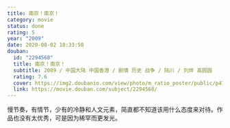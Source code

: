```yaml
---
title: 南京！南京！
category: movie
status: done
rating: 5
year: "2009"
date: 2020-08-02 18:33:58
douban:
  id: "2294568"
  title: 南京！南京！
  subtitle: 2009 / 中国大陆 中国香港 / 剧情 历史 战争 / 陆川 / 刘烨 高圆圆
  rating: 7.6
  cover: https://img2.doubanio.com/view/photo/m_ratio_poster/public/p470463541.jpg
  link: https://movie.douban.com/subject/2294568/
---
```


慢节奏，有情节，少有的冷静和人文元素，简直都不知道该用什么态度来对待。作品也没有太优秀，可是因为稀罕而更发光。
